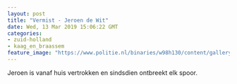 ```yaml
---
layout: post
title: "Vermist - Jeroen de Wit"
date: Wed, 13 Mar 2019 15:06:22 GMT
categories: 
- zuid-holland 
- kaag_en_braassem 
feature_image: "https://www.politie.nl/binaries/w98h130/content/gallery/politie/vermist/vermiste-volwassenen/2018/februari/jeroen-de-wit.jpg"
---
```


Jeroen is vanaf huis vertrokken en sindsdien ontbreekt elk spoor.
